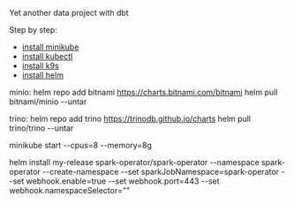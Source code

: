 Yet another data project with dbt

Step by step:

- [install minikube](https://minikube.sigs.k8s.io/docs/start/)
- [install kubectl](https://kubernetes.io/pt-br/docs/tasks/tools/install-kubectl-linux/)
- [install k9s](https://kubernetes.io/pt-br/docs/tasks/tools/install-kubectl-linux/)
- [install helm](https://helm.sh/docs/intro/install/)

minio:
helm repo add bitnami https://charts.bitnami.com/bitnami
helm pull bitnami/minio --untar

trino:
helm repo add trino https://trinodb.github.io/charts
helm pull trino/trino --untar

minikube start --cpus=8 --memory=8g

helm install my-release spark-operator/spark-operator --namespace spark-operator --create-namespace --set sparkJobNamespace=spark-operator --set webhook.enable=true --set webhook.port=443 --set webhook.namespaceSelector=""
